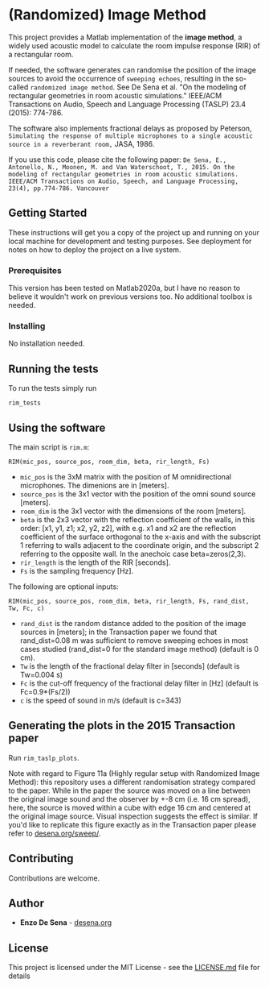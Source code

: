 # (Randomized) Image Method

This project provides a Matlab implementation of the **image method**, a widely used acoustic model to calculate the room impulse response (RIR) of a rectangular room. 

If needed, the software generates can randomise the position of the image sources to avoid the occurrence of `sweeping echoes`, resulting in the so-called `randomized image method`. See De Sena et al. "On the modeling of rectangular geometries in  room acoustic simulations." IEEE/ACM Transactions on Audio, Speech and Language Processing (TASLP) 23.4 (2015): 774-786.

The software also implements fractional delays as proposed by Peterson, ``Simulating the response of multiple microphones to a single acoustic source in a reverberant room,`` JASA, 1986.

If you use this code, please cite the following paper:
``De Sena, E., Antonello, N., Moonen, M. and Van Waterschoot, T., 2015. On the modeling of rectangular geometries in room acoustic simulations. IEEE/ACM Transactions on Audio, Speech, and Language Processing, 23(4), pp.774-786.
Vancouver``


## Getting Started

These instructions will get you a copy of the project up and running on your local machine for development and testing purposes. See deployment for notes on how to deploy the project on a live system.

### Prerequisites

This version has been tested on Matlab2020a, but I have no reason to believe it wouldn't work on previous versions too. 
No additional toolbox is needed. 

### Installing

No installation needed. 

## Running the tests

To run the tests simply run

```
rim_tests
```

## Using the software

The main script is `rim.m`:

``RIM(mic_pos, source_pos, room_dim, beta, rir_length, Fs)``
- `mic_pos` is the 3xM matrix with the position of M omnidirectional microphones. The dimenions are in [meters]. 
- `source_pos` is the 3x1 vector with the position of the omni sound source [meters]. 
- `room_dim` is the 3x1 vector with the dimensions of the room [meters].
- `beta` is the 2x3 vector with the reflection coefficient of the walls, in this order: [x1, y1, z1; x2, y2, z2], with e.g. x1 and x2 are the reflection coefficient of the surface orthogonal to the x-axis and with the subscript 1 referring to walls adjacent to the coordinate origin, and the subscript 2 referring to the opposite wall. In the anechoic case beta=zeros(2,3). 
- `rir_length` is the length of the RIR [seconds].
- `Fs` is the sampling frequency [Hz].

The following are optional inputs:

``RIM(mic_pos, source_pos, room_dim, beta, rir_length, Fs, rand_dist, Tw, Fc, c)``
- `rand_dist` is the random distance added to the position of the image sources in [meters]; in the Transaction paper we found that rand_dist=0.08 m was sufficient to remove sweeping echoes in most cases studied (rand_dist=0 for the standard image method) (default is 0 cm).
- `Tw` is the length of the fractional delay filter in [seconds] (default is Tw=0.004 s)
- `Fc` is the cut-off frequency of the fractional delay filter in [Hz] (default is Fc=0.9*(Fs/2))
- `c` is the speed of sound in m/s (default is c=343)

## Generating the plots in the 2015 Transaction paper

Run ``rim_taslp_plots``.

Note with regard to Figure 11a (Highly regular setup with Randomized Image Method): this repository uses a different randomisation strategy compared to the paper. While in the paper the source was moved on a line between the original image sound and the observer by +-8 cm (i.e. 16 cm spread), here, the source is moved within a cube with edge 16 cm and centered at the original image source. Visual inspection suggests the effect is similar. If you'd like to replicate this figure exactly as in the Transaction paper please refer to [desena.org/sweep/](https://desena.org/sweep/).

## Contributing

Contributions are welcome. 

## Author

* **Enzo De Sena** - [desena.org](https://desena.org)

## License

This project is licensed under the MIT License - see the [LICENSE.md](LICENSE.md) file for details

